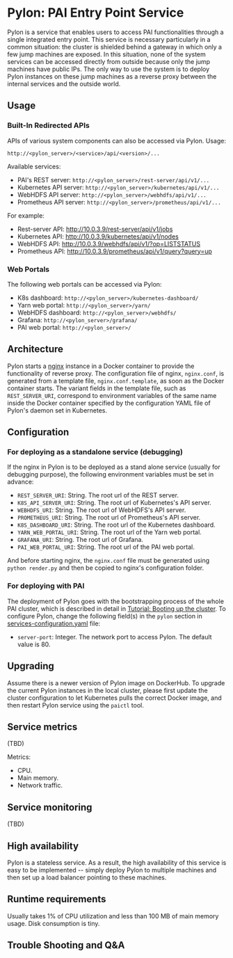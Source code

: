 # Pylon: PAI Entry Point Service

Pylon is a service that enables users to access PAI functionalities through a single integrated entry point. This service is necessary particularly in a common situation: the cluster is shielded behind a gateway in which only a few jump machines are exposed. In this situation, none of the system services can be accessed directly from outside because only the jump machines have public IPs. The only way to use the system is to deploy Pylon instances on these jump machines as a reverse proxy between the internal services and the outside world.

## Usage

### Built-In Redirected APIs

APIs of various system components can also be accessed via Pylon. Usage:

    http://<pylon_server>/<service>/api/<version>/...
    

Available services:

* PAI's REST server: `http://<pylon_server>/rest-server/api/v1/...`
* Kubernetes API server: `http://<pylon_server>/kubernetes/api/v1/...`
* WebHDFS API server: `http://<pylon_server>/webhdfs/api/v1/...`
* Prometheus API server: `http://<pylon_server>/prometheus/api/v1/...`

For example:

* Rest-server API: http://10.0.3.9/rest-server/api/v1/jobs
* Kubernetes API: http://10.0.3.9/kubernetes/api/v1/nodes
* WebHDFS API: http://10.0.3.9/webhdfs/api/v1/?op=LISTSTATUS
* Prometheus API: http://10.0.3.9/prometheus/api/v1/query?query=up

### Web Portals

The following web portals can be accessed via Pylon:

* K8s dashboard: `http://<pylon_server>/kubernetes-dashboard/`
* Yarn web portal: `http://<pylon_server>/yarn/`
* WebHDFS dashboard: `http://<pylon_server>/webhdfs/`
* Grafana: `http://<pylon_server>/grafana/`
* PAI web portal: `http://<pylon_server>/`

## Architecture

Pylon starts a [nginx](http://nginx.org/) instance in a Docker container to provide the functionality of reverse proxy. The configuration file of nginx, `nginx.conf`, is generated from a template file, `nginx.conf.template`, as soon as the Docker container starts. The variant fields in the template file, such as `REST_SERVER_URI`, correspond to environment variables of the same name inside the Docker container specified by the configuration YAML file of Pylon's daemon set in Kubernetes.

## Configuration

### For deploying as a standalone service (debugging)

If the nginx in Pylon is to be deployed as a stand alone service (usually for debugging purpose), the following environment variables must be set in advance:

* `REST_SERVER_URI`: String. The root url of the REST server.
* `K8S_API_SERVER_URI`: String. The root url of Kubernetes's API server.
* `WEBHDFS_URI`: String. The root url of WebHDFS's API server.
* `PROMETHEUS_URI`: String. The root url of Prometheus's API server.
* `K8S_DASHBOARD_URI`: String. The root url of the Kubernetes dashboard.
* `YARN_WEB_PORTAL_URI`: String. The root url of the Yarn web portal.
* `GRAFANA_URI`: String. The root url of Grafana.
* `PAI_WEB_PORTAL_URI`: String. The root url of the PAI web portal.

And before starting nginx, the `nginx.conf` file must be generated using `python render.py` and then be copied to nginx's configuration folder.

### For deploying with PAI

The deployment of Pylon goes with the bootstrapping process of the whole PAI cluster, which is described in detail in [Tutorial: Booting up the cluster](../pai-management/doc/distributed-deploy.md). To configure Pylon, change the following field(s) in the `pylon` section in [services-configuration.yaml](../../examples/cluster-configuration/services-configuration.yaml) file:

* `server-port`: Integer. The network port to access Pylon. The default value is 80.

## Upgrading

Assume there is a newer version of Pylon image on DockerHub. To upgrade the current Pylon instances in the local cluster, please first update the cluster configuration to let Kubernetes pulls the correct Docker image, and then restart Pylon service using the `paictl` tool.

## Service metrics

(TBD)

Metrics:

* CPU.
* Main memory.
* Network traffic.

## Service monitoring

(TBD)

## High availability

Pylon is a stateless service. As a result, the high availability of this service is easy to be implemented -- simply deploy Pylon to multiple machines and then set up a load balancer pointing to these machines.

## Runtime requirements

Usually takes 1% of CPU utilization and less than 100 MB of main memory usage. Disk consumption is tiny.

## Trouble Shooting and Q&A

<n>
